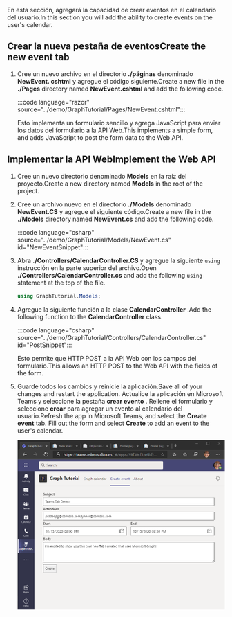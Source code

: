 <!-- markdownlint-disable MD002 MD041 -->

<span data-ttu-id="4ecbb-101">En esta sección, agregará la capacidad de crear eventos en el calendario del usuario.</span><span class="sxs-lookup"><span data-stu-id="4ecbb-101">In this section you will add the ability to create events on the user's calendar.</span></span>

## <a name="create-the-new-event-tab"></a><span data-ttu-id="4ecbb-102">Crear la nueva pestaña de eventos</span><span class="sxs-lookup"><span data-stu-id="4ecbb-102">Create the new event tab</span></span>

1. <span data-ttu-id="4ecbb-103">Cree un nuevo archivo en el directorio **./páginas** denominado **NewEvent. cshtml** y agregue el código siguiente.</span><span class="sxs-lookup"><span data-stu-id="4ecbb-103">Create a new file in the **./Pages** directory named **NewEvent.cshtml** and add the following code.</span></span>

    :::code language="razor" source="../demo/GraphTutorial/Pages/NewEvent.cshtml":::

    <span data-ttu-id="4ecbb-104">Esto implementa un formulario sencillo y agrega JavaScript para enviar los datos del formulario a la API Web.</span><span class="sxs-lookup"><span data-stu-id="4ecbb-104">This implements a simple form, and adds JavaScript to post the form data to the Web API.</span></span>

## <a name="implement-the-web-api"></a><span data-ttu-id="4ecbb-105">Implementar la API Web</span><span class="sxs-lookup"><span data-stu-id="4ecbb-105">Implement the Web API</span></span>

1. <span data-ttu-id="4ecbb-106">Cree un nuevo directorio denominado **Models** en la raíz del proyecto.</span><span class="sxs-lookup"><span data-stu-id="4ecbb-106">Create a new directory named **Models** in the root of the project.</span></span>

1. <span data-ttu-id="4ecbb-107">Cree un archivo nuevo en el directorio **./Models** denominado **NewEvent.CS** y agregue el siguiente código.</span><span class="sxs-lookup"><span data-stu-id="4ecbb-107">Create a new file in the **./Models** directory named **NewEvent.cs** and add the following code.</span></span>

    :::code language="csharp" source="../demo/GraphTutorial/Models/NewEvent.cs" id="NewEventSnippet":::

1. <span data-ttu-id="4ecbb-108">Abra **./Controllers/CalendarController.CS** y agregue la siguiente `using` instrucción en la parte superior del archivo.</span><span class="sxs-lookup"><span data-stu-id="4ecbb-108">Open **./Controllers/CalendarController.cs** and add the following `using` statement at the top of the file.</span></span>

    ```csharp
    using GraphTutorial.Models;
    ```

1. <span data-ttu-id="4ecbb-109">Agregue la siguiente función a la clase **CalendarController** .</span><span class="sxs-lookup"><span data-stu-id="4ecbb-109">Add the following function to the **CalendarController** class.</span></span>

    :::code language="csharp" source="../demo/GraphTutorial/Controllers/CalendarController.cs" id="PostSnippet":::

    <span data-ttu-id="4ecbb-110">Esto permite que HTTP POST a la API Web con los campos del formulario.</span><span class="sxs-lookup"><span data-stu-id="4ecbb-110">This allows an HTTP POST to the Web API with the fields of the form.</span></span>

1. <span data-ttu-id="4ecbb-111">Guarde todos los cambios y reinicie la aplicación.</span><span class="sxs-lookup"><span data-stu-id="4ecbb-111">Save all of your changes and restart the application.</span></span> <span data-ttu-id="4ecbb-112">Actualice la aplicación en Microsoft Teams y seleccione la pestaña **crear evento** . Rellene el formulario y seleccione **crear** para agregar un evento al calendario del usuario.</span><span class="sxs-lookup"><span data-stu-id="4ecbb-112">Refresh the app in Microsoft Teams, and select the **Create event** tab. Fill out the form and select **Create** to add an event to the user's calendar.</span></span>

    ![Captura de pantalla de la pestaña evento de creación](images/create-event.png)
